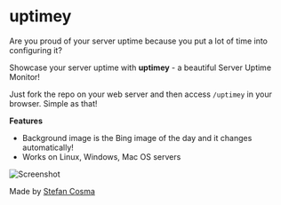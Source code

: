 uptimey
=======

Are you proud of your server uptime because you put a lot of time into configuring it?

Showcase your server uptime with **uptimey** - a beautiful Server Uptime Monitor!

Just fork the repo on your web server and then access `/uptimey` in your browser. Simple as that!

**Features**

* Background image is the Bing image of the day and it changes automatically!
* Works on Linux, Windows, Mac OS servers

![Screenshot](http://i.imgur.com/isg9t8n.png)

Made by [Stefan Cosma](http://coderbits.com/stefanbc)
